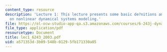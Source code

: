 ```yaml
---
content_type: resource
description: 'Lecture 1: This lecture presents some basic de?nitions and simple examples
  on nonlinear dynamical systems modeling.'
file: https://ol-ocw-studio-app-qa.s3.amazonaws.com/courses/6-243j-dynamics-of-nonlinear-systems-fall-2003/a571353d3b09548b01295fb171330a05_lec1_6243_2003.pdf
file_type: application/pdf
resourcetype: Document
title: lec1_6243_2003.pdf
uid: a571353d-3b09-548b-0129-5fb171330a05
---
```

